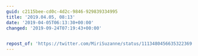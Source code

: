 ```yaml
---
guid: c2115bee-cd0c-4d2c-9846-929839334995
title: '2019.04.05, 08:13'
date: '2019-04-05T06:13:30+00:00'
changed: '2019-09-24T07:19:43+00:00'


repost_of: 'https://twitter.com/MiriSuzanne/status/1113480456635322369'
---
```


